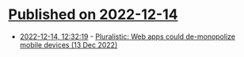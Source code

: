 # [Published on 2022-12-14](index.md)

* [2022-12-14, 12:32:19](https://news.ycombinator.com/item?id=33982619) - [Pluralistic: Web apps could de-monopolize mobile devices (13 Dec 2022)](https://pluralistic.net/2022/12/13/kitbashed/#app-store-tax)
